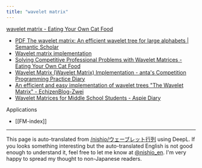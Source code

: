 ```yaml
---
title: "wavelet matrix"
---
```


[wavelet matrix - Eating Your Own Cat Food](https://miti-7.hatenablog.com/entry/2018/04/28/152259)

- [PDF The wavelet matrix: An efficient wavelet tree for large alphabets | Semantic Scholar](https://www.semanticscholar.org/paper/The-wavelet-matrix%3A-An-efficient-wavelet-tree-for-Claude-Navarro/17d8debc499dc74603edc061bded70b622571f91?p2df)
- [Wavelet matrix implementation](https://www.slideshare.net/herumi/wavelet-matriximpl)
- [Solving Competitive Professional Problems with Wavelet Matrices - Eating Your Own Cat Food](https://miti-7.hatenablog.com/entry/2019/02/01/152131)
- [Wavelet Matrix (Wavelet Matrix) Implementation - anta's Competition Programming Practice Diary](https://anta1.hatenadiary.org/entry/20130114/1358113488)
- [An efficient and easy implementation of wavelet trees "The Wavelet Matrix" - EchizenBlog-Zwei](https://echizen-tm.hatenadiary.org/entry/20120801/1343837130)
- [Wavelet Matrices for Middle School Students - Aspie Diary](https://takeda25.hatenablog.jp/entry/20130303/1362301095)

Applications
- [[FM-index]]

---
This page is auto-translated from [/nishio/ウェーブレット行列](https://scrapbox.io/nishio/ウェーブレット行列) using DeepL. If you looks something interesting but the auto-translated English is not good enough to understand it, feel free to let me know at [@nishio_en](https://twitter.com/nishio_en). I'm very happy to spread my thought to non-Japanese readers.